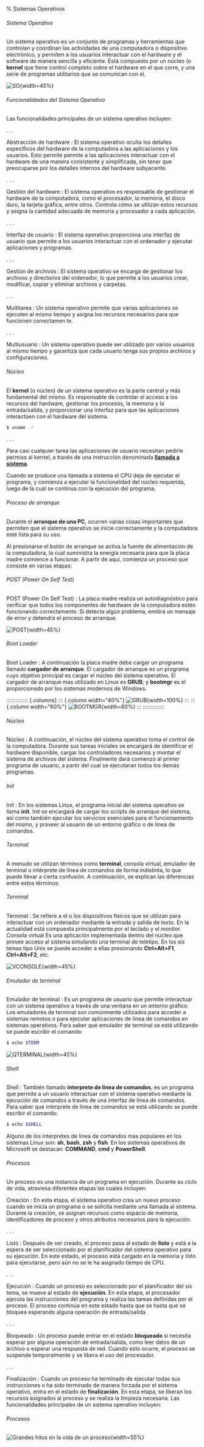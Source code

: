 % Sistemas Operativos

###### Sistema Operativo ######

Un sistema operativo es un conjunto de programas y herramientas que controlan
y coordinan las actividades de una computadora o dispositivo electrónico,
y permiten a los usuarios interactuar con el hardware y el software de
manera sencilla y eficiente.
Está compuesto por un núcleo (o **kernel** que tiene control completo sobre el hardware en el que corre, y una serie de programas utilitarios que se comunican con el.

![SO](../apunte/imagenes/kernel.png){width=45%}

###### Funcionalidades del Sistema Operativo ######

Las funcionalidades principales de un sistema operativo incluyen:

[//]: # (COMPACT)
. . .

Abstracción de hardware
:  El sistema operativo oculta los detalles específicos del hardware
 de la computadora a las aplicaciones y los usuarios.
 Esto permite permite a las aplicaciones interactuar con el hardware de
 una manera consistente y simplificada, sin tener que preocuparse por los
 detalles internos del hardware subyacente.

[//]: # (COMPACT)
. . .

Gestión del hardware
: El sistema operativo es responsable de gestionar el hardware de
 la computadora, como el procesador, la memoria, el disco duro, la tarjeta
 gráfica, entre otros.
 Controla cómo se utilizan estos recursos y asigna la cantidad adecuada
 de memoria y procesador a cada aplicación.
 
[//]: # (COMPACT)
. . .

Interfaz de usuario
: El sistema operativo proporciona una interfaz de usuario que permite
 a los usuarios interactuar con el ordenador y ejecutar aplicaciones y programas.

[//]: # (COMPACT)
. . .

Gestión de archivos
: El sistema operativo se encarga de gestionar los archivos y directorios
 del ordenador, lo que permite a los usuarios crear, modificar, copiar y
 eliminar archivos y carpetas.

[//]: # (COMPACT)
. . .

Multitarea
: Un sistema operativo permite que varias aplicaciones se ejecuten
 al mismo tiempo y asigna los recursos necesarios para que funcionen correctamen
te.

[//]: # (COMPACT)
. . .

Multiusuario
: Un sistema operativo puede ser utilizado por varios usuarios
 al mismo tiempo y garantiza que cada usuario tenga sus propios archivos
 y configuraciones.



###### Núcleo ######

 El **kernel** (o núcleo) de un sistema operativo es la parte central y más fundamental
 del mismo.
 Es responsable de controlar el acceso a los recursos del hardware, gestionar
 los procesos, la memoria y la entrada/salida, y proporcionar una interfaz
 para que las aplicaciones interactúen con el hardware del sistema.

```bash
$ uname -r
```

[//]: # (COMPACT)
. . .

Para casi cualquier tarea las aplicaciones de usuario necesitan pedirle
 permiso al kernel, a través de una instrucción denominada 
 [**llamada a sistema**](https://es.wikipedia.org/wiki/Llamada_al_sistema).

 Cuando se produce una llamada a sistema el CPU deja de ejecutar el programa,
 y comienza a ejecutar la funcionalidad del núcleo requerida, luego de la
 cual se continua con la ejecución del programa.



###### Proceso de arranque ######

Durante el **arranque de una PC**, ocurren varias cosas importantes que permiten
que el sistema operativo se inicie correctamente y la computadora esté
lista para su uso.

Al presionarse el botón de arranque se activa la fuente de alimentación
de la computadora, la cual suministra la energía necesaria para que la placa
madre comience a funcionar. A partir de aquí, comienza un proceso que
consiste en varias etapas:



###### POST (Power On Self Test) ######

POST (Power On Self Test)
: La placa madre realiza un autodiagnóstico para
 verificar que todos los componentes de hardware de la computadora
 estén funcionando correctamente. Si detecta algún problema, emitirá un
 mensaje de error y detendrá el proceso de arranque.

![POST](../apunte/imagenes/post.jpg){width=45%}



###### Boot Loader ######

Boot Loader
: A continuación la placa madre debe cargar un programa llamado
 **cargador de arranque**. El cargador de arranque es un programa cuyo
 objetivo principal es cargar el núcleo del sistema operativo. El cargador
 de arranque mas utilizado en Linux es **GRUB**; y **bootmgr** es el
 proporcionado por los sistemas modernos de Windows.

:::::::::::::: {.columns}
::: {.column width="40%"}
![GRUB](../apunte/imagenes/grub.png){width=100%}
:::
::: {.column width="60%"}
![BOOTMGR](../apunte/imagenes/bootmgr.png){width=60%}
:::
::::::::::::::



###### Núcleo ######

Núcleo
: A continuación, el núcleo del sistema operativo toma el control de
 la computadora. Durante sus tareas iniciales se encargará de identificar
 el hardware disponible, cargar los controladores necesarios y montar el
 sistema de archivos del sistema. Finalmente dará comienzo al primer
 programa de usuario, a partir del cual se ejecutaran todos los demás
 programas.



###### Init ######

Init
: En los sistemas Linux, el programa inicial del sistema operativo se llama
 **init**. Init se encargará de cargar los scripts de arranque del sistema, así
 como también ejecutar los servicios esenciales para el funcionamiento
 del mismo, y proveer al usuario de un entorno gráfico o de linea de
 comandos.



###### Terminal ######

A menudo se utilizan términos como **terminal**, consola virtual,
emulador de terminal o intérprete de línea de comandos de forma indistinta, lo
que puede llevar a cierta confusión. A continuación, se explican las diferencias
entre estos términos:



###### Terminal ######

Terminal
: Se refiere a el o los dispositivos físicos que se utilizan para interactuar
 con un ordenador mediante la entrada y salida de texto. En la
 actualidad está compuesta principalmente por el teclado y el monitor.
 Consola virtual Es una aplicación implementada dentro del núcleo que
 provee acceso al sistema simulando una terminal de teletipo. En los sis temas
 tipo Unix se puede acceder a ellas presionando **Ctrl+Alt+F1**,
 **Ctrl+Alt+F2**, etc.

![VCONSOLE](../apunte/imagenes/vconsole.png){width=45%}



###### Emulador de terminal ######

Emulador de terminal
: Es un programa de usuario que permite interactuar
 con un sistema operativo a través de una ventana en un entorno gráfico.
 Los emuladores de terminal son comúnmente utilizados para acceder a
 sistemas remotos o para ejecutar aplicaciones de línea de comandos en
 sistemas operativos.
 Para saber que emulador de terminal se está utilizando se puede escribir
 el comando:
```bash
$ echo $TERM
```

![QTERMINAL](../apunte/imagenes/qterminal.png){width=45%}



###### Shell ######

Shell
: También llamado **interprete de linea de comandos**, es un programa
 que permite a un usuario interactuar con el sistema operativo mediante
 la ejecución de comandos a través de una interfaz de línea de comandos.
 Para saber que interprete de linea de comandos se está utilizando se
 puede escribir el comando:
```bash
$ echo $SHELL
```

Alguno de los interpretes de linea de comandos mas populares en los sistemas
Linux son: **sh**, **bash**, **zsh** y **fish**. En los sistemas operativos de
Microsoft se destacan: **COMMAND**, **cmd** y **PowerShell**.



###### Procesos ######

Un proceso es una instancia de un programa en ejecución. Durante su ciclo
de vida, atraviesa diferentes etapas las cuales incluyen:

Creación
: En esta etapa, el sistema operativo crea un nuevo proceso cuando se inicia un
 programa o se solicita mediante una llamada al sistema.
 Durante la creación, se asignan recursos como espacio de memoria, identificadores
 de proceso y otros atributos necesarios para la ejecución.

[//]: # (COMPACT)
. . .

Listo
: Después de ser creado, el proceso pasa al estado de **listo** y está a
 la espera de ser seleccionado por el planificador del sistema operativo
 para su ejecución. En este estado, el proceso está cargado en la memoria
 y listo para ejecutarse, pero aún no se le ha asignado tiempo de CPU.

[//]: # (COMPACT)
. . .

Ejecución
: Cuando un proceso es seleccionado por el planificador del sis tema, se mueve
 al estado de **ejecución**. En esta etapa, el procesador
 ejecuta las instrucciones del programa y realiza las tareas definidas por
 el proceso. El proceso continúa en este estado hasta que se hasta que se
 bloquea esperando alguna operación de entrada/salida.

[//]: # (COMPACT)
. . .

Bloqueado
: Un proceso puede entrar en el estado **bloqueado** si necesita
 esperar por alguna operación de entrada/salida, como leer datos de un
 archivo o esperar una respuesta de red. Cuando esto ocurre, el proceso
 se suspende temporalmente y se libera el uso del procesador.

[//]: # (COMPACT)
. . .

Finalización
: Cuando un proceso ha terminado de ejecutar todas sus instrucciones o ha sido
 terminado de manera forzada por el sistema operativo,
 entra en el estado de **finalización**. En esta etapa, se liberan los recursos
 asignados al proceso y se realiza la limpieza necesaria.
 Las funcionalidades principales de un sistema operativo incluyen:



###### Procesos ######

![Grandes hitos en la vida de un proceso](../apunte/imagenes/etapas.png){width=55%}
